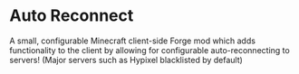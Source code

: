 # Auto Reconnect
A small, configurable Minecraft client-side Forge mod which adds functionality to the client by allowing for configurable auto-reconnecting to servers! (Major servers such as Hypixel blacklisted by default)
